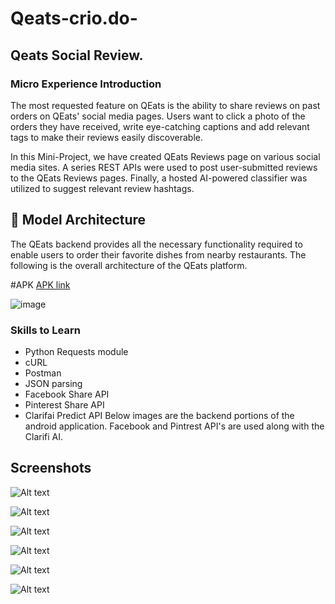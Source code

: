 # Qeats-crio.do-
## Qeats Social Review.
### Micro Experience Introduction

The most requested feature on QEats is the ability to share reviews on past orders on QEats' social media pages. Users want to click a photo of the orders they have received, write eye-catching captions and add relevant tags to make their reviews easily discoverable. 

In this Mini-Project, we have created QEats Reviews page on various social media sites. A series REST APIs were used to post user-submitted reviews to the QEats Reviews pages. Finally, a hosted AI-powered classifier was utilized to suggest relevant review hashtags.

## 🎯 Model Architecture

The QEats backend provides all the necessary functionality required to enable users to order their favorite dishes from nearby restaurants. The following is the overall architecture of the QEats platform.

#APK
[APK link](https://drive.google.com/drive/folders/1p_wtacN-anuFP04-iEokkFmVjeYS5d8Q)



![image](https://github.com/HarshCasper/QEats/blob/master/model_architecture.png)

### Skills to Learn
* Python Requests module
* cURL
* Postman
* JSON parsing
* Facebook Share API
* Pinterest Share API
* Clarifai Predict API
Below images are the backend portions of the android application.
Facebook and Pintrest API's are used along with the Clarifi AI.

## Screenshots

![Alt text](/screenshots/11.jpeg?raw=true "Optional Title")


![Alt text](/screenshots/12.jpeg?raw=true "Optional Title")

![Alt text](/screenshots/13.jpeg?raw=true "Optional Title")

![Alt text](/screenshots/14.jpeg?raw=true "Optional Title")

![Alt text](/screenshots/15.jpeg?raw=true "Optional Title")

![Alt text](/screenshots/16.jpeg?raw=true "Optional Title")
